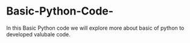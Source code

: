 # Basic-Python-Code-
In this Basic Python code we will explore more about basic of python to developed valubale code. 

